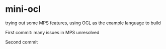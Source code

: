 # mini-ocl
trying out some MPS features, using OCL as the example language to build

First commit: many issues in MPS unresolved

Second commit
